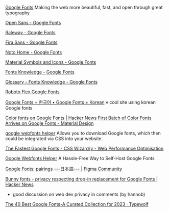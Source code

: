 
[Google Fonts](https://fonts.google.com/)
Making the web more beautiful, fast, and open through great typography

[Open Sans - Google Fonts](https://fonts.google.com/specimen/Open+Sans)

[Raleway - Google Fonts](https://fonts.google.com/specimen/Raleway)

[Fira Sans - Google Fonts](https://fonts.google.com/specimen/Fira+Sans)

[Noto Home - Google Fonts](https://fonts.google.com/noto)

[Material Symbols and Icons - Google Fonts](https://fonts.google.com/icons?selected=Material+Icons)

[Fonts Knowledge - Google Fonts](https://fonts.google.com/knowledge)

[Glossary - Fonts Knowledge - Google Fonts](https://fonts.google.com/knowledge/glossary)

[Roboto Flex Google Fonts](https://fonts.google.com/specimen/Roboto+Flex#type-tester)

[Google Fonts + 한국어 • Google Fonts + Korean](https://googlefonts.github.io/korean/)
v cool site using korean Google fonts

[Color fonts on Google Fonts | Hacker News](https://news.ycombinator.com/item?id=32835806)
[First Batch of Color Fonts Arrives on Google Fonts - Material Design](https://material.io/blog/color-fonts-are-here)

[google webfonts helper](https://gwfh.mranftl.com/fonts)
Allows you to download Google fonts, which then could be integrated via CSS into your website.

[The Fastest Google Fonts - CSS Wizardry - Web Performance Optimisation](https://csswizardry.com/2020/05/the-fastest-google-fonts)

[Google Webfonts Helper](https://google-webfonts-helper.herokuapp.com/fonts)
A Hassle-Free Way to Self-Host Google Fonts

[ Google Fonts: pairings ---日本語--- | Figma Community](https://www.figma.com/community/file/1114720838108123725/google-fonts-pairings)

[Bunny fonts - privacy respecting drop-in replacement for Google Fonts | Hacker News](https://news.ycombinator.com/item?id=31798311)
- good discussion on web dev privacy in comments (by hannob)

[The 40 Best Google Fonts-A Curated Collection for 2023 · Typewolf](https://www.typewolf.com/google-fonts)
